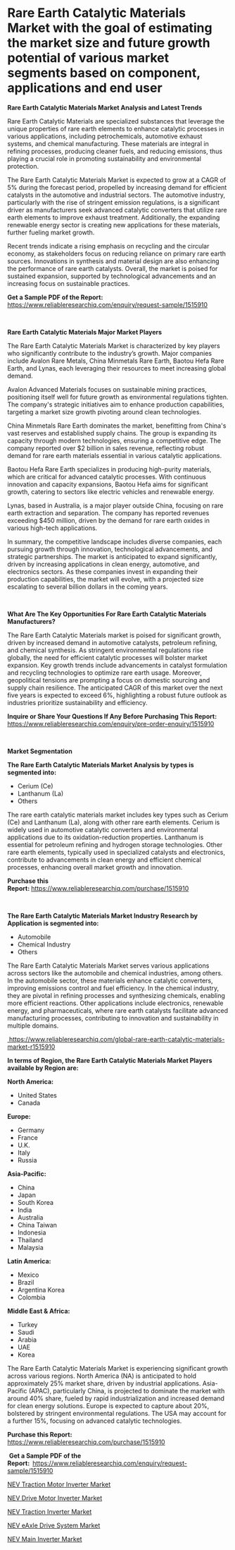 <p><h1>Rare Earth Catalytic Materials Market with the goal of estimating the market size and future growth potential of various market segments based on component, applications and end user</h1></p><p><strong>Rare Earth Catalytic Materials Market Analysis and Latest Trends</strong></p>
<p><p>Rare Earth Catalytic Materials are specialized substances that leverage the unique properties of rare earth elements to enhance catalytic processes in various applications, including petrochemicals, automotive exhaust systems, and chemical manufacturing. These materials are integral in refining processes, producing cleaner fuels, and reducing emissions, thus playing a crucial role in promoting sustainability and environmental protection.</p><p>The Rare Earth Catalytic Materials Market is expected to grow at a CAGR of 5% during the forecast period, propelled by increasing demand for efficient catalysts in the automotive and industrial sectors. The automotive industry, particularly with the rise of stringent emission regulations, is a significant driver as manufacturers seek advanced catalytic converters that utilize rare earth elements to improve exhaust treatment. Additionally, the expanding renewable energy sector is creating new applications for these materials, further fueling market growth.</p><p>Recent trends indicate a rising emphasis on recycling and the circular economy, as stakeholders focus on reducing reliance on primary rare earth sources. Innovations in synthesis and material design are also enhancing the performance of rare earth catalysts. Overall, the market is poised for sustained expansion, supported by technological advancements and an increasing focus on sustainable practices.</p></p>
<p><strong>Get a Sample PDF of the Report:&nbsp;</strong> <a href="https://www.reliableresearchiq.com/enquiry/request-sample/1515910?utm_campaign=1137&utm_medium=2&utm_source=Github&utm_content=ia&utm_term=29032025&utm_id=rare-earth-catalytic-materials">https://www.reliableresearchiq.com/enquiry/request-sample/1515910</a></p>
<p>&nbsp;</p>
<p><strong>Rare Earth Catalytic Materials Major Market Players</strong></p>
<p><p>The Rare Earth Catalytic Materials Market is characterized by key players who significantly contribute to the industry’s growth. Major companies include Avalon Rare Metals, China Minmetals Rare Earth, Baotou Hefa Rare Earth, and Lynas, each leveraging their resources to meet increasing global demand.</p><p>Avalon Advanced Materials focuses on sustainable mining practices, positioning itself well for future growth as environmental regulations tighten. The company's strategic initiatives aim to enhance production capabilities, targeting a market size growth pivoting around clean technologies.</p><p>China Minmetals Rare Earth dominates the market, benefitting from China's vast reserves and established supply chains. The group is expanding its capacity through modern technologies, ensuring a competitive edge. The company reported over $2 billion in sales revenue, reflecting robust demand for rare earth materials essential in various catalytic applications.</p><p>Baotou Hefa Rare Earth specializes in producing high-purity materials, which are critical for advanced catalytic processes. With continuous innovation and capacity expansions, Baotou Hefa aims for significant growth, catering to sectors like electric vehicles and renewable energy. </p><p>Lynas, based in Australia, is a major player outside China, focusing on rare earth extraction and separation. The company has reported revenues exceeding $450 million, driven by the demand for rare earth oxides in various high-tech applications. </p><p>In summary, the competitive landscape includes diverse companies, each pursuing growth through innovation, technological advancements, and strategic partnerships. The market is anticipated to expand significantly, driven by increasing applications in clean energy, automotive, and electronics sectors. As these companies invest in expanding their production capabilities, the market will evolve, with a projected size escalating to several billion dollars in the coming years.</p></p>
<p>&nbsp;</p>
<p><strong>What Are The Key Opportunities For Rare Earth Catalytic Materials Manufacturers?</strong></p>
<p><p>The Rare Earth Catalytic Materials market is poised for significant growth, driven by increased demand in automotive catalysts, petroleum refining, and chemical synthesis. As stringent environmental regulations rise globally, the need for efficient catalytic processes will bolster market expansion. Key growth trends include advancements in catalyst formulation and recycling technologies to optimize rare earth usage. Moreover, geopolitical tensions are prompting a focus on domestic sourcing and supply chain resilience. The anticipated CAGR of this market over the next five years is expected to exceed 6%, highlighting a robust future outlook as industries prioritize sustainability and efficiency.</p></p>
<p><strong>Inquire or Share Your Questions If Any Before Purchasing This Report:</strong> <a href="https://www.reliableresearchiq.com/enquiry/pre-order-enquiry/1515910?utm_campaign=1137&utm_medium=2&utm_source=Github&utm_content=ia&utm_term=29032025&utm_id=rare-earth-catalytic-materials">https://www.reliableresearchiq.com/enquiry/pre-order-enquiry/1515910</a></p>
<p>&nbsp;</p>
<p><strong>Market Segmentation</strong></p>
<p><strong>The Rare Earth Catalytic Materials Market Analysis by types is segmented into:</strong></p>
<p><ul><li>Cerium (Ce)</li><li>Lanthanum (La)</li><li>Others</li></ul></p>
<p><p>The rare earth catalytic materials market includes key types such as Cerium (Ce) and Lanthanum (La), along with other rare earth elements. Cerium is widely used in automotive catalytic converters and environmental applications due to its oxidation-reduction properties. Lanthanum is essential for petroleum refining and hydrogen storage technologies. Other rare earth elements, typically used in specialized catalysts and electronics, contribute to advancements in clean energy and efficient chemical processes, enhancing overall market growth and innovation.</p></p>
<p><strong>Purchase this Report:&nbsp;</strong><a href="https://www.reliableresearchiq.com/purchase/1515910?utm_campaign=1137&utm_medium=2&utm_source=Github&utm_content=ia&utm_term=29032025&utm_id=rare-earth-catalytic-materials">https://www.reliableresearchiq.com/purchase/1515910</a></p>
<p>&nbsp;</p>
<p><strong>The Rare Earth Catalytic Materials Market Industry Research by Application is segmented into:</strong></p>
<p><ul><li>Automobile</li><li>Chemical Industry</li><li>Others</li></ul></p>
<p><p>The Rare Earth Catalytic Materials Market serves various applications across sectors like the automobile and chemical industries, among others. In the automobile sector, these materials enhance catalytic converters, improving emissions control and fuel efficiency. In the chemical industry, they are pivotal in refining processes and synthesizing chemicals, enabling more efficient reactions. Other applications include electronics, renewable energy, and pharmaceuticals, where rare earth catalysts facilitate advanced manufacturing processes, contributing to innovation and sustainability in multiple domains.</p></p>
<p><a href="https://www.reliableresearchiq.com/global-rare-earth-catalytic-materials-market-r1515910?utm_campaign=1137&utm_medium=2&utm_source=Github&utm_content=ia&utm_term=29032025&utm_id=rare-earth-catalytic-materials">&nbsp;https://www.reliableresearchiq.com/global-rare-earth-catalytic-materials-market-r1515910</a></p>
<p><strong>In terms of Region, the Rare Earth Catalytic Materials Market Players available by Region are:</strong></p>
<p>
    <p> <strong> North America: </strong>
        <ul>
            <li>United States</li>
            <li>Canada</li>
        </ul>
        </p> 
    <p> <strong> Europe: </strong>
        <ul>
            <li>Germany</li>
            <li>France</li>
            <li>U.K.</li>
            <li>Italy</li>
            <li>Russia</li>
        </ul>
        </p> 
    <p> <strong> Asia-Pacific: </strong>
        <ul>
            <li>China</li>
            <li>Japan</li>
            <li>South Korea</li>
            <li>India</li>
            <li>Australia</li>
            <li>China Taiwan</li>
            <li>Indonesia</li>
            <li>Thailand</li>
            <li>Malaysia</li>
        </ul>
        </p> 
    <p> <strong> Latin America: </strong>
        <ul>
            <li>Mexico</li>
            <li>Brazil</li>
            <li>Argentina Korea</li>
            <li>Colombia</li>
        </ul>
        </p> 
    <p> <strong> Middle East & Africa: </strong>
        <ul>
            <li>Turkey</li>
            <li>Saudi</li>
            <li>Arabia</li>
            <li>UAE</li>
            <li>Korea</li>
        </ul>
    </p>
    </p>
<p><p>The Rare Earth Catalytic Materials Market is experiencing significant growth across various regions. North America (NA) is anticipated to hold approximately 25% market share, driven by industrial applications. Asia-Pacific (APAC), particularly China, is projected to dominate the market with around 40% share, fueled by rapid industrialization and increased demand for clean energy solutions. Europe is expected to capture about 20%, bolstered by stringent environmental regulations. The USA may account for a further 15%, focusing on advanced catalytic technologies.</p></p>
<p><strong>Purchase this Report: </strong><a href="https://www.reliableresearchiq.com/purchase/1515910?utm_campaign=1137&utm_medium=2&utm_source=Github&utm_content=ia&utm_term=29032025&utm_id=rare-earth-catalytic-materials">https://www.reliableresearchiq.com/purchase/1515910</a></p>
<p>&nbsp;<strong>Get a Sample PDF of the Report:&nbsp;&nbsp;</strong><a href="https://www.reliableresearchiq.com/enquiry/request-sample/1515910?utm_campaign=1137&utm_medium=2&utm_source=Github&utm_content=ia&utm_term=29032025&utm_id=rare-earth-catalytic-materials">https://www.reliableresearchiq.com/enquiry/request-sample/1515910</a></p>
<p><strong></strong></p>
<p><p><a href="https://github.com/doganaqev/Market-Research-Report-List-1/blob/main/nev-traction-motor-inverter-market.md?utm_campaign=1137&utm_medium=2&utm_source=Github&utm_content=ia&utm_term=29032025&utm_id=rare-earth-catalytic-materials">NEV Traction Motor Inverter Market</a></p><p><a href="https://github.com/cevzarvargem/Market-Research-Report-List-1/blob/main/nev-drive-motor-inverter-market.md?utm_campaign=1137&utm_medium=2&utm_source=Github&utm_content=ia&utm_term=29032025&utm_id=rare-earth-catalytic-materials">NEV Drive Motor Inverter Market</a></p><p><a href="https://github.com/omemaeuseda/Market-Research-Report-List-1/blob/main/nev-traction-inverter-market.md?utm_campaign=1137&utm_medium=2&utm_source=Github&utm_content=ia&utm_term=29032025&utm_id=rare-earth-catalytic-materials">NEV Traction Inverter Market</a></p><p><a href="https://github.com/yenagmah/Market-Research-Report-List-1/blob/main/nev-eaxle-drive-system-market.md?utm_campaign=1137&utm_medium=2&utm_source=Github&utm_content=ia&utm_term=29032025&utm_id=rare-earth-catalytic-materials">NEV eAxle Drive System Market</a></p><p><a href="https://github.com/navodfetiya/Market-Research-Report-List-1/blob/main/nev-main-inverter-market.md?utm_campaign=1137&utm_medium=2&utm_source=Github&utm_content=ia&utm_term=29032025&utm_id=rare-earth-catalytic-materials">NEV Main Inverter Market</a></p></p>